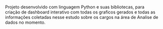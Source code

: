 Projeto desenvolvido com linguagem Python e suas bibliotecas, para criação de dashboard interativo com todas os graficos gerados e todas as informações coletadas nesse estudo sobre os cargos na área de Analise de dados no momento. 

